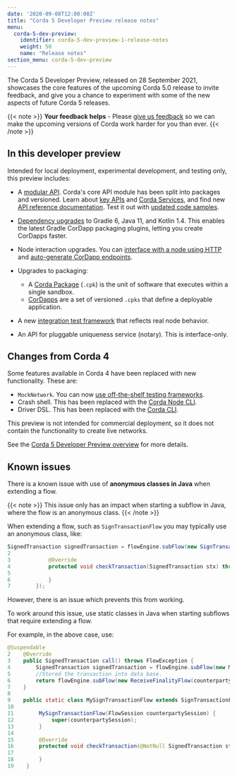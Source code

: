 ```yaml
---
date: '2020-09-08T12:00:00Z'
title: "Corda 5 Developer Preview release notes"
menu:
  corda-5-dev-preview:
    identifier: corda-5-dev-preview-1-release-notes
    weight: 50
    name: "Release notes"
section_menu: corda-5-dev-preview
---
```


The Corda 5 Developer Preview, released on 28 September 2021, showcases the core features of the upcoming Corda 5.0 release to invite feedback, and give you a chance to experiment with some of the new aspects of future Corda 5 releases.

{{< note >}}
**Your feedback helps** -
Please [give us feedback](https://r3dev.zendesk.com/hc/en-us/requests/new) so we can make the upcoming versions of Corda work harder for you than ever.
{{< /note >}}

## In this developer preview

Intended for local deployment, experimental development, and testing only, this preview includes:

- A [modular API](../../../api-ref.html). Corda's core API module has been split into packages and versioned. Learn about [key APIs](cordapps/overview.md) and [Corda Services](cordapps/corda-services/overview.md), and find new [API reference documentation](../../../api-ref.html). Test it out with [updated code samples](../../../samples.html).

- [Dependency upgrades](getting-started/prerequisites.md) to Gradle 6, Java 11, and Kotlin 1.4. This enables the latest Gradle CorDapp packaging plugins, letting you create CorDapps faster.

- Node interaction upgrades. You can [interface with a node using HTTP](nodes/operating/operating-nodes-homepage.md) and [auto-generate CorDapp endpoints](nodes/operating/openapi.md).

- Upgrades to packaging:
  - A [Corda Package](packaging/overview.html#corda-package-files) (`.cpk`) is the unit of software that executes within a single sandbox.
  - [CorDapps](packaging/overview.html#corda-package-bundles) are a set of versioned `.cpks` that define a deployable application.

- A new [integration test framework](cordapps/integration-tests.md) that reflects real node behavior.

- An API for pluggable uniqueness service (notary). This is interface-only.

## Changes from Corda 4

Some features available in Corda 4 have been replaced with new functionality. These are:

- `MockNetwork`. You can now [use off-the-shelf testing frameworks](cordapps/integration-tests.md).
- Crash shell. This has been replaced with the [Corda Node CLI](nodes/operating/cli-curl/cli-curl.md).
- Driver DSL. This has been replaced with the [Corda CLI](corda-cli/overview.md).

This preview is not intended for commercial deployment, so it does not contain the functionality to create live networks.

See the [Corda 5 Developer Preview overview](../5.0-dev-preview-1.html) for more details.

## Known issues

There is a known issue with use of **anonymous classes in Java** when extending a flow.

{{< note >}}
This issue only has an impact when starting a subflow in Java, where the flow is an anonymous class.
{{< /note >}}

When extending a flow, such as `SignTransactionFlow` you may typically use an anonymous class, like:

```Java
SignedTransaction signedTransaction = flowEngine.subFlow(new SignTransactionFlow(counterpartySession) {
2
3            @Override
4            protected void checkTransaction(SignedTransaction stx) throws FlowException {
5
6            }
7        });
```
However, there is an issue which prevents this from working.


To work around this issue, use static classes in Java when starting subflows that require extending a flow.

For example, in the above case, use:

```Java
@Suspendable
2    @Override
3    public SignedTransaction call() throws FlowException {
4        SignedTransaction signedTransaction = flowEngine.subFlow(new MySignTransactionFlow(counterpartySession));
5        //Stored the transaction into data base.
6        return flowEngine.subFlow(new ReceiveFinalityFlow(counterpartySession, signedTransaction.getId()));
7    }
8
9    public static class MySignTransactionFlow extends SignTransactionFlow {
10
11        MySignTransactionFlow(FlowSession counterpartySession) {
12            super(counterpartySession);
13        }
14
15        @Override
16        protected void checkTransaction(@NotNull SignedTransaction stx) {
17
18        }
19    }
```

